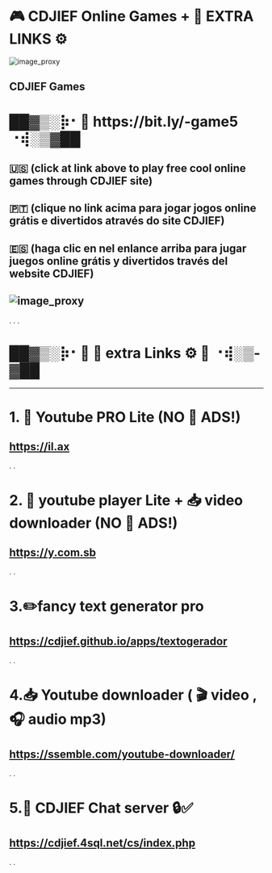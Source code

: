 # 🎮 CDJIEF Online Games + 🔨 EXTRA LINKS ⚙️ 

![image_proxy](https://i.postimg.cc/ZnRG5dP3/CDJIEFGAMES1.png)


CDJIEF Games 
--------------

<body>
 <h1>  ██▓▒­░⡷⠂🔗 https://bit.ly/-game5 ⠐⢾░▒­▓██ </h1>
 </body>




🇺🇸  (click at link above to play free cool online games through CDJIEF site) 
-
🇵🇹  (clique no link acima para jogar jogos online grátis e divertidos através do site CDJIEF) 
-
🇪🇸  (haga clic en nel enlance arriba para jugar juegos online grátis y divertidos través del website CDJIEF)
-


 ![image_proxy](https://i.postimg.cc/kM8ZdK8s/gtl.png)
 -
 .
 .
 .
 #  <h1> ██▓▒­░⡷⠂🔗 🦜 extra Links ⚙️ 🔨 ⠐⢾░▒­▓██ </h1>
 ----------------
 
# 1. 🎈 Youtube PRO Lite (NO 🛑 ADS!)
https://il.ax
-
.
.
# 2. 🧰 youtube player Lite + 📥 video downloader (NO 🛑 ADS!)
https://y.com.sb
-
.
.
# 3.✏️fancy text generator pro
https://cdjief.github.io/apps/textogerador
-
.
.
# 4.📥 Youtube downloader ( 🎬 video , 🎧 audio mp3)
https://ssemble.com/youtube-downloader/
-
.
.
# 5.💬 CDJIEF Chat server 🔒✅
https://cdjief.4sql.net/cs/index.php
-
.
.

